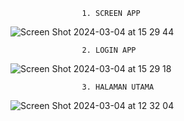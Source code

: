                     1. SCREEN APP
![Screen Shot 2024-03-04 at 15 29 44](https://github.com/parizms/AppKonversi/assets/104338365/b845d9b4-aad7-48b9-993c-bf7b06b65a75)

                    2. LOGIN APP
![Screen Shot 2024-03-04 at 15 29 18](https://github.com/parizms/AppKonversi/assets/104338365/e934bc6d-afb8-4224-9eb6-e5a414e19904)

                    3. HALAMAN UTAMA
![Screen Shot 2024-03-04 at 12 32 04](https://github.com/parizms/AppKonversi/assets/104338365/6484f0a2-6943-481d-9356-b3b7d84f0b33)
